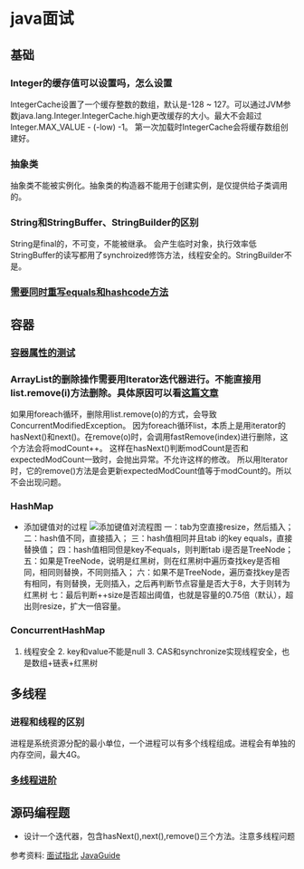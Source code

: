 # java面试
## 基础
### Integer的缓存值可以设置吗，怎么设置
IntegerCache设置了一个缓存整数的数组，默认是-128 ~ 127。可以通过JVM参数java.lang.Integer.IntegerCache.high更改缓存的大小。最大不会超过Integer.MAX_VALUE - (-low) -1。
第一次加载时IntegerCache会将缓存数组创建好。
### 抽象类
抽象类不能被实例化。抽象类的构造器不能用于创建实例，是仅提供给子类调用的。
### String和StringBuffer、StringBuilder的区别
String是final的，不可变，不能被继承。
会产生临时对象，执行效率低
StringBuffer的读写都用了synchroized修饰方法，线程安全的。StringBuilder不是。
### [需要同时重写equals和hashcode方法](../src/main/java/com.vaga.java.basic.EqualsAndHashCodeRewrite)
## 容器
### [容器属性的测试](../src/main/java/com/vaga/java/collection/NullValueTest.java)
### ArrayList的删除操作需要用Iterator迭代器进行。不能直接用list.remove(i)方法删除。具体原因可以看[这篇文章](http://notfound9.github.io/interviewGuide/#/docs/ArrayList?id=arraylist%e9%81%8d%e5%8e%86%e6%97%b6%e5%88%a0%e9%99%a4%e5%85%83%e7%b4%a0%e6%9c%89%e5%93%aa%e4%ba%9b%e6%96%b9%e6%b3%95%ef%bc%9f)
如果用foreach循环，删除用list.remove(o)的方式，会导致ConcurrentModifiedException。
因为foreach循环list，本质上是用iterator的hasNext()和next()。在remove(o)时，会调用fastRemove(index)进行删除，这个方法会将modCount++。
这样在hasNext()判断modCount是否和expectedModCount一致时，会抛出异常。不允许这样的修改。
所以用Iterator时，它的remove()方法是会更新expectedModCount值等于modCount的。所以不会出现问题。
### HashMap
- 添加键值对的过程
![添加键值对流程图](http://notfound9.github.io/interviewGuide/static/2.png)
一：tab为空直接resize，然后插入；
二：hash值不同，直接插入；
三：hash值相同并且tab i的key equals，直接替换值；
四：hash值相同但是key不equals，则判断tab i是否是TreeNode；
五：如果是TreeNode，说明是红黑树，则在红黑树中遍历查找key是否相同，相同则替换，不同则插入；
六：如果不是TreeNode，遍历查找key是否有相同，有则替换，无则插入，之后再判断节点容量是否大于8，大于则转为红黑树
七：最后判断++size是否超出阈值，也就是容量的0.75倍（默认），超出则resize，扩大一倍容量。
### ConcurrentHashMap
1. 线程安全 2. key和value不能是null 3. CAS和synchronize实现线程安全，也是数组+链表+红黑树
## 多线程
### 进程和线程的区别
进程是系统资源分配的最小单位，一个进程可以有多个线程组成。进程会有单独的内存空间，最大4G。
### [多线程进阶](../src/main/java/com/java/concurrent/concurrent.md)

## 源码编程题
- 设计一个迭代器，包含hasNext(),next(),remove()三个方法。注意多线程问题

参考资料:
[面试指北](http://notfound9.github.io/interviewGuide/#/)
[JavaGuide](https://github.com/Snailclimb/JavaGuide)